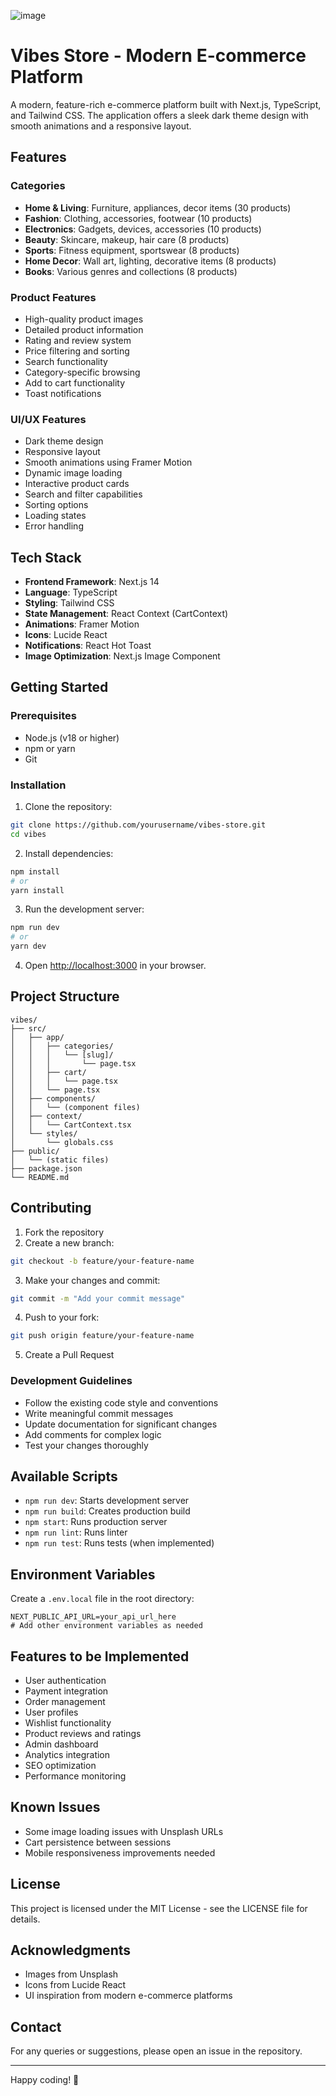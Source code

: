 ![image](https://github.com/user-attachments/assets/a7192077-71c9-4fe3-9334-b9020d57513d)
# Vibes Store - Modern E-commerce Platform

A modern, feature-rich e-commerce platform built with Next.js, TypeScript, and Tailwind CSS. The application offers a sleek dark theme design with smooth animations and a responsive layout.

## Features

### Categories
- **Home & Living**: Furniture, appliances, decor items (30 products)
- **Fashion**: Clothing, accessories, footwear (10 products)
- **Electronics**: Gadgets, devices, accessories (10 products)
- **Beauty**: Skincare, makeup, hair care (8 products)
- **Sports**: Fitness equipment, sportswear (8 products)
- **Home Decor**: Wall art, lighting, decorative items (8 products)
- **Books**: Various genres and collections (8 products)

### Product Features
- High-quality product images
- Detailed product information
- Rating and review system
- Price filtering and sorting
- Search functionality
- Category-specific browsing
- Add to cart functionality
- Toast notifications

### UI/UX Features
- Dark theme design
- Responsive layout
- Smooth animations using Framer Motion
- Dynamic image loading
- Interactive product cards
- Search and filter capabilities
- Sorting options
- Loading states
- Error handling

## Tech Stack

- **Frontend Framework**: Next.js 14
- **Language**: TypeScript
- **Styling**: Tailwind CSS
- **State Management**: React Context (CartContext)
- **Animations**: Framer Motion
- **Icons**: Lucide React
- **Notifications**: React Hot Toast
- **Image Optimization**: Next.js Image Component

## Getting Started

### Prerequisites
- Node.js (v18 or higher)
- npm or yarn
- Git

### Installation

1. Clone the repository:
```bash
git clone https://github.com/yourusername/vibes-store.git
cd vibes
```

2. Install dependencies:
```bash
npm install
# or
yarn install
```

3. Run the development server:
```bash
npm run dev
# or
yarn dev
```

4. Open [http://localhost:3000](http://localhost:3000) in your browser.

## Project Structure

```
vibes/
├── src/
│   ├── app/
│   │   ├── categories/
│   │   │   └── [slug]/
│   │   │       └── page.tsx
│   │   ├── cart/
│   │   │   └── page.tsx
│   │   └── page.tsx
│   ├── components/
│   │   └── (component files)
│   ├── context/
│   │   └── CartContext.tsx
│   └── styles/
│       └── globals.css
├── public/
│   └── (static files)
├── package.json
└── README.md
```

## Contributing

1. Fork the repository
2. Create a new branch:
```bash
git checkout -b feature/your-feature-name
```

3. Make your changes and commit:
```bash
git commit -m "Add your commit message"
```

4. Push to your fork:
```bash
git push origin feature/your-feature-name
```

5. Create a Pull Request

### Development Guidelines

- Follow the existing code style and conventions
- Write meaningful commit messages
- Update documentation for significant changes
- Add comments for complex logic
- Test your changes thoroughly

## Available Scripts

- `npm run dev`: Starts development server
- `npm run build`: Creates production build
- `npm start`: Runs production server
- `npm run lint`: Runs linter
- `npm run test`: Runs tests (when implemented)

## Environment Variables

Create a `.env.local` file in the root directory:

```env
NEXT_PUBLIC_API_URL=your_api_url_here
# Add other environment variables as needed
```

## Features to be Implemented

- User authentication
- Payment integration
- Order management
- User profiles
- Wishlist functionality
- Product reviews and ratings
- Admin dashboard
- Analytics integration
- SEO optimization
- Performance monitoring

## Known Issues

- Some image loading issues with Unsplash URLs
- Cart persistence between sessions
- Mobile responsiveness improvements needed

## License

This project is licensed under the MIT License - see the LICENSE file for details.

## Acknowledgments

- Images from Unsplash
- Icons from Lucide React
- UI inspiration from modern e-commerce platforms

## Contact

For any queries or suggestions, please open an issue in the repository.

---

Happy coding! 🚀
